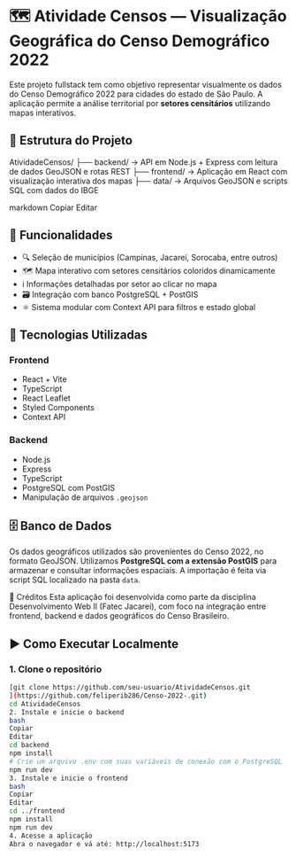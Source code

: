 # 🗺️ Atividade Censos — Visualização Geográfica do Censo Demográfico 2022

Este projeto fullstack tem como objetivo representar visualmente os dados do Censo Demográfico 2022 para cidades do estado de São Paulo. A aplicação permite a análise territorial por **setores censitários** utilizando mapas interativos.

## 📁 Estrutura do Projeto

AtividadeCensos/
├── backend/ → API em Node.js + Express com leitura de dados GeoJSON e rotas REST
├── frontend/ → Aplicação em React com visualização interativa dos mapas
├── data/ → Arquivos GeoJSON e scripts SQL com dados do IBGE

markdown
Copiar
Editar

## 🚀 Funcionalidades

- 🔍 Seleção de municípios (Campinas, Jacareí, Sorocaba, entre outros)
- 🗺️ Mapa interativo com setores censitários coloridos dinamicamente
- ℹ️ Informações detalhadas por setor ao clicar no mapa
- 🗃️ Integração com banco PostgreSQL + PostGIS
- ⚛️ Sistema modular com Context API para filtros e estado global

## 🧰 Tecnologias Utilizadas

### Frontend

- React + Vite
- TypeScript
- React Leaflet
- Styled Components
- Context API

### Backend

- Node.js
- Express
- TypeScript
- PostgreSQL com PostGIS
- Manipulação de arquivos `.geojson`

## 🗄️ Banco de Dados

Os dados geográficos utilizados são provenientes do Censo 2022, no formato GeoJSON. Utilizamos **PostgreSQL com a extensão PostGIS** para armazenar e consultar informações espaciais. A importação é feita via script SQL localizado na pasta `data`.

🧠 Créditos
Esta aplicação foi desenvolvida como parte da disciplina Desenvolvimento Web II (Fatec Jacareí), com foco na integração entre frontend, backend e dados geográficos do Censo Brasileiro.


## ▶️ Como Executar Localmente

### 1. Clone o repositório

```bash
[git clone https://github.com/seu-usuario/AtividadeCensos.git
](https://github.com/feliperib286/Censo-2022-.git)
cd AtividadeCensos
2. Instale e inicie o backend
bash
Copiar
Editar
cd backend
npm install
# Crie um arquivo .env com suas variáveis de conexão com o PostgreSQL
npm run dev
3. Instale e inicie o frontend
bash
Copiar
Editar
cd ../frontend
npm install
npm run dev
4. Acesse a aplicação
Abra o navegador e vá até: http://localhost:5173




